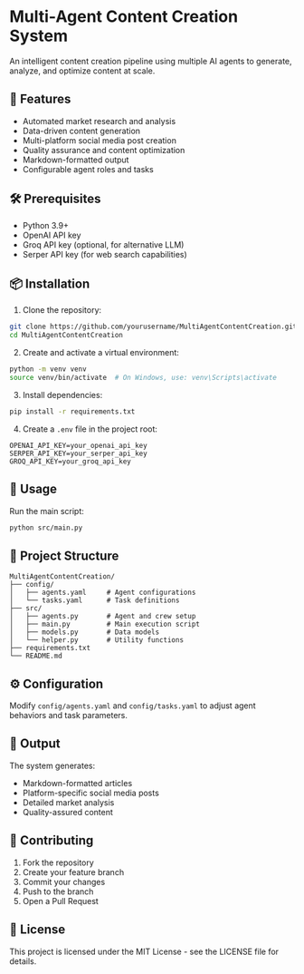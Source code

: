 # Multi-Agent Content Creation System

An intelligent content creation pipeline using multiple AI agents to generate, analyze, and optimize content at scale.

## 🌟 Features

- Automated market research and analysis
- Data-driven content generation
- Multi-platform social media post creation
- Quality assurance and content optimization
- Markdown-formatted output
- Configurable agent roles and tasks

## 🛠 Prerequisites

- Python 3.9+
- OpenAI API key
- Groq API key (optional, for alternative LLM)
- Serper API key (for web search capabilities)

## 📦 Installation

1. Clone the repository:
```bash
git clone https://github.com/yourusername/MultiAgentContentCreation.git
cd MultiAgentContentCreation
```

2. Create and activate a virtual environment:
```bash
python -m venv venv
source venv/bin/activate  # On Windows, use: venv\Scripts\activate
```

3. Install dependencies:
```bash
pip install -r requirements.txt
```

4. Create a `.env` file in the project root:
```env
OPENAI_API_KEY=your_openai_api_key
SERPER_API_KEY=your_serper_api_key
GROQ_API_KEY=your_groq_api_key
```

## 🚀 Usage

Run the main script:
```bash
python src/main.py
```

## 📁 Project Structure

```
MultiAgentContentCreation/
├── config/
│   ├── agents.yaml     # Agent configurations
│   └── tasks.yaml      # Task definitions
├── src/
│   ├── agents.py       # Agent and crew setup
│   ├── main.py         # Main execution script
│   ├── models.py       # Data models
│   └── helper.py       # Utility functions
├── requirements.txt
└── README.md
```

## ⚙️ Configuration

Modify `config/agents.yaml` and `config/tasks.yaml` to adjust agent behaviors and task parameters.

## 📄 Output

The system generates:
- Markdown-formatted articles
- Platform-specific social media posts
- Detailed market analysis
- Quality-assured content

## 🤝 Contributing

1. Fork the repository
2. Create your feature branch
3. Commit your changes
4. Push to the branch
5. Open a Pull Request

## 📝 License

This project is licensed under the MIT License - see the LICENSE file for details.